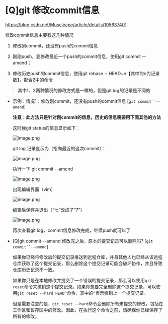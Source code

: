 # \[Q]git 修改commit信息

<https://blog.csdn.net/Muscleape/article/details/105637401>



修改commit信息主要有这几种情况


1.  修改刚commit，还没有push的commit信息
2.  刚刚push，要修改最近一个push的commit信息，使用git commit --amend；

3.  修改历史push的commit信息，使用git rebase -i HEAD\~n【其中的n为记录数】，配合2中的命令

> **其中1、2两种情况的修改方式是一样的，但是git log的记录是不同的**







-   示例：情况1：修改刚commit，还没有push的commit信息 \[`git commit``--amend`]

    **注意：此方法只是针对刚commit的信息，历史的信息需要用下面其他的方法**

    这时候git status的信息显示如下：

    ![image.png](https://imgconvert.csdnimg.cn/aHR0cHM6Ly91cGxvYWQtaW1hZ2VzLmppYW5zaHUuaW8vdXBsb2FkX2ltYWdlcy8yOTE4MjUyLWFkMDhkZDFmYjE1MmM3YjUucG5n?x-oss-process=image/format,png "image.png")

    git log 记录显示为（指向最近的这次commit）：

    ![image.png](https://imgconvert.csdnimg.cn/aHR0cHM6Ly91cGxvYWQtaW1hZ2VzLmppYW5zaHUuaW8vdXBsb2FkX2ltYWdlcy8yOTE4MjUyLTQxNWM4ZDliZDIxN2I5ZWIucG5n?x-oss-process=image/format,png "image.png")

    执行一下 git commit --amend&#x20;

    ![image.png](https://imgconvert.csdnimg.cn/aHR0cHM6Ly91cGxvYWQtaW1hZ2VzLmppYW5zaHUuaW8vdXBsb2FkX2ltYWdlcy8yOTE4MjUyLWE3N2IzMWJjMmQ5ZWVmNzcucG5n?x-oss-process=image/format,png "image.png")

    出现编辑界面（vim）

    ![image.png](https://imgconvert.csdnimg.cn/aHR0cHM6Ly91cGxvYWQtaW1hZ2VzLmppYW5zaHUuaW8vdXBsb2FkX2ltYWdlcy8yOTE4MjUyLWI2YWVjYjgyYWMxNDIxZjIucG5n?x-oss-process=image/format,png "image.png")

    编辑后保存并退出（“七”改成了“7”）

    ![image.png](https://imgconvert.csdnimg.cn/aHR0cHM6Ly91cGxvYWQtaW1hZ2VzLmppYW5zaHUuaW8vdXBsb2FkX2ltYWdlcy8yOTE4MjUyLWNhMGFlM2IxOWVmZjE4ZjQucG5n?x-oss-process=image/format,png "image.png")

    再次查看git log，commit信息修改完成，继续push就可以了
-   \[Q]git commit --amend 修改完之后，原本的提交记录可以删除吗? \[`git commit``--amend`]

    如果你已经将修改后的提交记录推送到远程仓库，并且其他人也已经从该远程仓库获取了这个提交记录，那么删除这个提交记录可能会破坏协作，并且导致仓库历史记录不一致。

    如果你只是在本地修改并提交了一个错误的提交记录，那么可以使用`git reset`命令来撤销这个提交记录。如果你想要完全删除这个提交记录，可以使用`git reset --hard HEAD^`命令，其中的`^`表示撤销上一个提交记录。

    但是需要注意的是，`git reset --hard`命令会删除所有未提交的修改，包括在工作区和暂存区中的修改。因此，在执行这个命令之前，请确保你已经保存了所有的修改。
